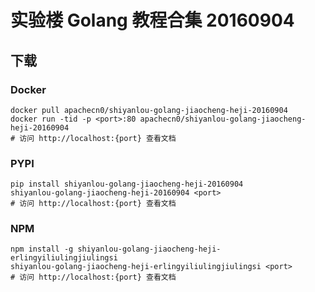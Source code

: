 # 实验楼 Golang 教程合集 20160904

## 下载

### Docker

```
docker pull apachecn0/shiyanlou-golang-jiaocheng-heji-20160904
docker run -tid -p <port>:80 apachecn0/shiyanlou-golang-jiaocheng-heji-20160904
# 访问 http://localhost:{port} 查看文档
```

### PYPI

```
pip install shiyanlou-golang-jiaocheng-heji-20160904
shiyanlou-golang-jiaocheng-heji-20160904 <port>
# 访问 http://localhost:{port} 查看文档
```

### NPM

```
npm install -g shiyanlou-golang-jiaocheng-heji-erlingyiliulingjiulingsi
shiyanlou-golang-jiaocheng-heji-erlingyiliulingjiulingsi <port>
# 访问 http://localhost:{port} 查看文档
```